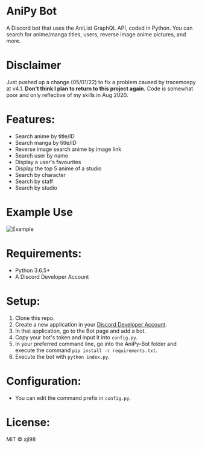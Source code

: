 # AniPy Bot
A Discord bot that uses the AniList GraphQL API, coded in Python. 
You can search for anime/manga titles, users, reverse image anime pictures, and more.

# Disclaimer
Just pushed up a change (05/01/22) to fix a problem caused by tracemoepy at v4.1.
**Don't think I plan to return to this project again.** Code is somewhat poor and only reflective of my skills in Aug 2020.

# Features:
* Search anime by title/ID
* Search manga by title/ID
* Reverse image search anime by image link
* Search user by name
* Display a user's favourites
* Display the top 5 anime of a studio
* Search by character
* Search by staff
* Search by studio

# Example Use
![Example](https://i.imgur.com/S9Wjm4p.png)

# Requirements:
* Python 3.6.5+
* A Discord Developer Account

# Setup:
1. Clone this repo.
2. Create a new application in your [Discord Developer Account](https://discord.com/developers/applications).
3. In that application, go to the Bot page and add a bot.
4. Copy your bot's token and input it into `config.py`.
5. In your preferred command line, go into the AniPy-Bot folder and execute the command `pip install -r requirements.txt`.
6. Execute the bot with `python index.py`.

# Configuration:
* You can edit the command prefix in `config.py`.

# License:
MIT © xjl98 
